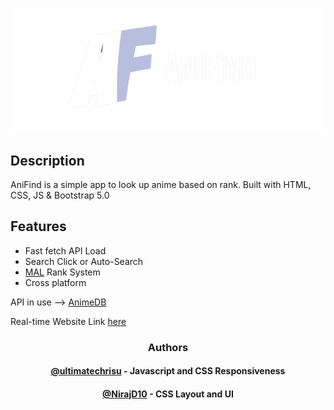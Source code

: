 

<p align="center">
  <img src="imgs/AniFind_Logo-r.png">
</p>

## Description

AniFind is a simple app to look up anime based on rank.
Built with HTML, CSS, JS & Bootstrap 5.0

## Features

- Fast fetch API Load
- Search Click or Auto-Search
- [MAL](https://myanimelist.net) Rank System
- Cross platform

API in use --> [AnimeDB](https://rapidapi.com/brian.rofiq/api/anime-db/)

Real-time Website Link [here](https://ultimatechrisu.github.io/AniFind/)


<h3 align="center">Authors</h3>

<h4 align="center"><a href="https://www.github.com/ultimatechrisu">@ultimatechrisu</a> - Javascript and CSS Responsiveness</h4>
<h4 align="center"><a href="https://www.github.com/NirajD10">@NirajD10</a> - CSS Layout and UI</h4>

